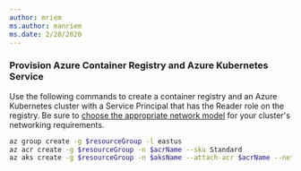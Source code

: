 ```yaml
---
author: mriem
ms.author: manriem
ms.date: 2/28/2020
---
```


### Provision Azure Container Registry and Azure Kubernetes Service

Use the following commands to create a container registry and an Azure Kubernetes cluster with a Service Principal that has the Reader role on the registry. Be sure to [choose the appropriate network model](/azure/aks/operator-best-practices-network#choose-the-appropriate-network-model) for your cluster's networking requirements.

```bash
az group create -g $resourceGroup -l eastus
az acr create -g $resourceGroup -n $acrName --sku Standard
az aks create -g $resourceGroup -n $aksName --attach-acr $acrName --network-plugin azure
```
